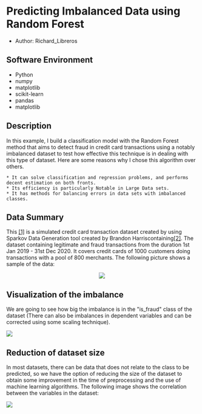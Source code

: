 # Predicting Imbalanced Data using Random Forest
* Author: Richard_Libreros

## Software Environment
* Python 
* numpy 
* matplotlib 
* scikit-learn 
* pandas 
* matplotlib


## Description
In this example, I build a classification model with the Random Forest method that aims to detect fraud in credit card transactions using a notably imbalanced dataset to test how effective this technique is in dealing with this type of dataset. Here are some reasons why I chose this algorithm over others.

	* It can solve classification and regression problems, and performs decent estimation on both fronts.
	* Its efficiency is particularly Notable in Large Data sets.
    * It has methods for balancing errors in data sets with imbalanced classes.

## Data Summary
This <a href="https://www.kaggle.com/datasets/kartik2112/fraud-detection">[1]</a> is a simulated credit card transaction dataset created by using Sparkov Data Generation tool created by Brandon Harriscontaining<a href="https://github.com/namebrandon/Sparkov_Data_Generation">[2]</a>. The dataset containing legitimate and fraud transactions from the duration 1st Jan 2019 - 31st Dec 2020. It covers credit cards of 1000 customers doing transactions with a pool of 800 merchants. The following picture shows a sample of the data:

<p align="center">
  <img src="https://user-images.githubusercontent.com/34092193/215361096-4dd41353-288d-4bde-8671-0577eedb4aa9.png"/>
</p>

## Visualization of the imbalance

We are going to see how big the imbalance is in the "is_fraud" class of the dataset (There can also be imbalances in dependent variables and can be corrected using some scaling technique).


<p align="left">
  <img src="https://user-images.githubusercontent.com/34092193/215362440-8d0106d8-5e20-439e-a4d0-d5e8bc89cc79.png"/>
</p>

## Reduction of dataset size

In most datasets, there can be data that does not relate to the class to be predicted, so we have the option of reducing the size of the dataset to obtain some improvement in the time of preprocessing and the use of machine learning algorithms. The following image shows the correlation between the variables in the dataset:

<p align="left">
  <img src="https://user-images.githubusercontent.com/34092193/215363492-3af4f911-c8e5-4865-9dea-c43441d9676f.png"/>
</p>



